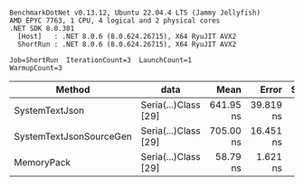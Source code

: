 ```

BenchmarkDotNet v0.13.12, Ubuntu 22.04.4 LTS (Jammy Jellyfish)
AMD EPYC 7763, 1 CPU, 4 logical and 2 physical cores
.NET SDK 8.0.301
  [Host]   : .NET 8.0.6 (8.0.624.26715), X64 RyuJIT AVX2
  ShortRun : .NET 8.0.6 (8.0.624.26715), X64 RyuJIT AVX2

Job=ShortRun  IterationCount=3  LaunchCount=1  
WarmupCount=3  

```
| Method                  | data                 | Mean      | Error     | StdDev   | Min       | Max       | Gen0   | Allocated |
|------------------------ |--------------------- |----------:|----------:|---------:|----------:|----------:|-------:|----------:|
| SystemTextJson          | Seria(...)Class [29] | 641.95 ns | 39.819 ns | 2.183 ns | 640.13 ns | 644.37 ns | 0.0038 |     392 B |
| SystemTextJsonSourceGen | Seria(...)Class [29] | 705.00 ns | 16.451 ns | 0.902 ns | 704.35 ns | 706.03 ns | 0.0048 |     464 B |
| MemoryPack              | Seria(...)Class [29] |  58.79 ns |  1.621 ns | 0.089 ns |  58.70 ns |  58.88 ns | 0.0014 |     120 B |
